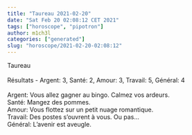 ```yaml
---
title: "Taureau 2021-02-20"
date: "Sat Feb 20 02:08:12 CET 2021"
tags: ["horoscope", "pipotron"]
author: m1ch3l
categories: ["generated"]
slug: "horoscope/2021-02-20-02:08:12"
---
```


Taureau<br>
<br>
Résultats - Argent: 3, Santé: 2, Amour: 3, Travail: 5, Général: 4<br>
<br>
Argent:  Vous allez gagner au bingo. Calmez vos ardeurs.<br>
Santé:   Mangez des pommes. <br>
Amour:   Vous flottez sur un petit nuage romantique. <br>
Travail: Des postes s’ouvrent à vous. Ou pas...<br>
Général: L’avenir est aveugle.<br>
